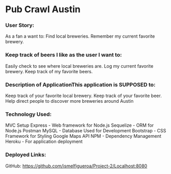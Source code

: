 # Pub Crawl Austin 

### User Story:
As a fan a want to:
Find local breweries. Remember my current favorite brewery. 

### Keep track of beers I like as the user I want to:

Easily check to see where local breweries are.
Log my current favorite brewery.
Keep track of my favorite beers.

### Description of ApplicationThis application is SUPPOSED to:

Keep track of your favorite local brewery.
Keep track of your favorite beer.
Help direct people to discover more breweries around Austin

### Technology Used:

MVC Setup
Express - Web framework for Node.js
Sequelize - ORM for Node.js
Postman
MySQL - Database Used for Development
Bootstrap - CSS Framework for Styling
Google Maps API
NPM - Dependency Management
Heroku - For application deployment

### Deployed Links:

GitHub: https://github.com/ismelfigueroa/Project-2/Localhost:8080

